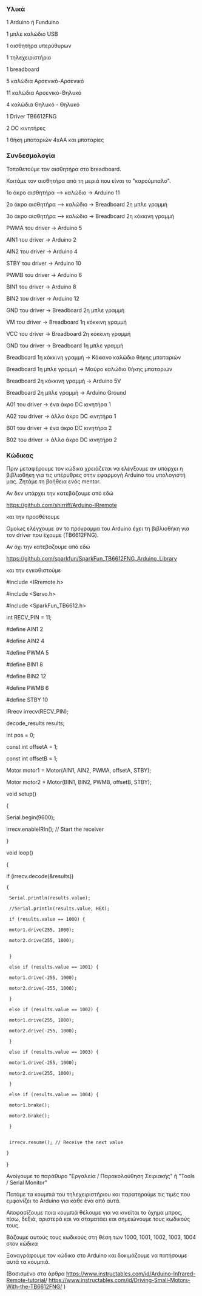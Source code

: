 ### Υλικά

1 Arduino ή Funduino

1 μπλε καλώδιο USB

1 αισθητήρα υπερύθυρων

1 τηλεχειριστήριο

1 breadboard

5 καλώδια Αρσενικό-Αρσενικό

11 καλώδια Αρσενικό-Θηλυκό

4 καλώδια Θηλυκό - Θηλυκό

1 Driver TB6612FNG

2 DC κινητήρες

1 θήκη μπαταριών 4xΑΑ και μπαταρίες



### Συνδεσμολογία

Τοποθετούμε τον αισθητήρα στο breadboard.

Κοιτάμε τον αισθητήρα από τη μεριά που είναι το "καρούμπαλο".

1ο άκρο αισθητήρα –> καλώδιο -> Arduino 11

2o άκρο αισθητήρα –> καλώδιο -> Breadboard 2η μπλε γραμμή

3o άκρο αισθητήρα –> καλώδιο -> Breadboard 2η κόκκινη γραμμή

PWMA του driver -> Arduino 5

AIN1 του driver -> Arduino 2

AIN2 του driver -> Arduino 4

STBY του driver -> Arduino 10

PWMB του driver -> Arduino 6

BIN1 του driver -> Arduino 8

BIN2 του driver -> Arduino 12

GND του driver -> Breadboard 2η μπλε γραμμή

VM του driver -> Breadboard 1η κόκκινη γραμμή

VCC του driver -> Breadboard 2η κόκκινη γραμμή

GND του driver -> Breadboard 1η μπλε γραμμή

Breadboard 1η κόκκινη γραμμή -> Κόκκινο καλώδιο θήκης μπαταριών

Breadboard 1η μπλε γραμμή -> Μαύρο καλώδιο θήκης μπαταριών

Breadboard 2η κόκκινη γραμμή -> Arduino 5V

Breadboard 2η μπλε γραμμή -> Arduino Ground

A01 του driver -> ένα άκρο DC κινητήρα 1

A02 του driver -> άλλο άκρο DC κινητήρα 1

B01 του driver -> ένα άκρο DC κινητήρα 2

B02 του driver -> άλλο άκρο DC κινητήρα 2


### Κώδικας

Πριν μεταφέρουμε τον κώδικα χρειάζεται να ελέγξουμε αν υπάρχει η βιβλιοθήκη για τις υπέρυθρες στην εφαρμογή Arduino του υπολογιστή μας. Ζητάμε τη βοήθεια ενός mentor.

Αν δεν υπάρχει την κατεβάζουμε από εδώ

https://github.com/shirriff/Arduino-IRremote

και την προσθέτουμε

Ομοίως ελέγχουμε αν το πρόγραμμα του Arduino έχει τη βιβλιοθήκη για τον driver που έχουμε (TB6612FNG).

Αν όχι την κατεβάζουμε από εδώ

https://github.com/sparkfun/SparkFun_TB6612FNG_Arduino_Library

και την εγκαθιστούμε


#include <IRremote.h>

#include <Servo.h>

#include <SparkFun_TB6612.h>

int RECV_PIN = 11;

#define AIN1 2

#define AIN2 4

#define PWMA 5

#define BIN1 8

#define BIN2 12

#define PWMB 6

#define STBY 10

IRrecv irrecv(RECV_PIN);

decode_results results;

int pos = 0;

const int offsetA = 1;

const int offsetB = 1;

Motor motor1 = Motor(AIN1, AIN2, PWMA, offsetA, STBY);

Motor motor2 = Motor(BIN1, BIN2, PWMB, offsetB, STBY);


void setup()

{

  Serial.begin(9600);
  
  irrecv.enableIRIn(); // Start the receiver
  
}



void loop()

{

  if (irrecv.decode(&results))
  
    {
    
     Serial.println(results.value);
     
     //Serial.println(results.value, HEX);
     
     if (results.value == 1000) {
     
     motor1.drive(255, 1000); 

     motor2.drive(255, 1000); 

     
     }
     
     else if (results.value == 1001) {
     
     motor1.drive(-255, 1000); 

     motor2.drive(-255, 1000); 
     
     }

     else if (results.value == 1002) {
     
     motor1.drive(255, 1000); 

     motor2.drive(-255, 1000); 
     
     }

     else if (results.value == 1003) {
     
     motor1.drive(-255, 1000); 

     motor2.drive(255, 1000); 
     
     }

     else if (results.value == 1004) {
     
     motor1.brake(); 

     motor2.brake(); 
     
     }


     irrecv.resume(); // Receive the next value
     
    }
    
}


Ανοίγουμε το παράθυρο "Εργαλεία / Παρακολούθηση Σειριακής" ή "Tools / Serial Monitor"

Πατάμε τα κουμπιά του τηλεχειριστήριου και παρατηρούμε τις τιμές που εμφανίζει το Arduino για κάθε ένα από αυτά.

Αποφασίζουμε ποια κουμπιά θέλουμε για να κινείται το όχημα μπρος, πίσω, δεξιά, αριστερά και να σταματάει και σημειώνουμε τους κωδικούς τους.

Βάζουμε αυτούς τους κωδικούς στη θέση των 1000, 1001, 1002, 1003, 1004 στον κώδικα

Ξαναγράφουμε τον κώδικα στο Arduino και δοκιμάζουμε να πατήσουμε αυτά τα κουμπιά.



(Βασισμένο στα άρθρα
https://www.instructables.com/id/Arduino-Infrared-Remote-tutorial/
https://www.instructables.com/id/Driving-Small-Motors-With-the-TB6612FNG/
)
